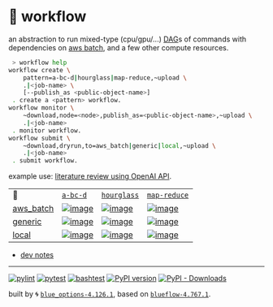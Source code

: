 # 📜 workflow

an abstraction to run mixed-type (cpu/gpu/...) [DAG](https://networkx.org/documentation/stable/reference/classes/digraph.html)s of commands with dependencies on [aws batch](https://aws.amazon.com/batch/), and a few other compute resources.

```bash
 > workflow help
workflow create \
	pattern=a-bc-d|hourglass|map-reduce,~upload \
	.|<job-name> \
	[--publish_as <public-object-name>]
 . create a <pattern> workflow.
workflow monitor \
	~download,node=<node>,publish_as=<public-object-name>,~upload \
	.|<job-name>
 . monitor workflow.
workflow submit \
	~download,dryrun,to=aws_batch|generic|local,~upload \
	.|<job-name>
 . submit workflow.
```

example use: [literature review using OpenAI API](https://github.com/kamangir/openai-commands/tree/main/openai_commands/literature_review).

|   |   |   |   |
| --- | --- | --- | --- |
| 📜 | [`a-bc-d`](./patterns/a-bc-d.dot) | [`hourglass`](./patterns/hourglass.dot) | [`map-reduce`](./patterns/map-reduce.dot) |
| [aws_batch](./runners/aws_batch.py) | [![image](https://kamangir-public.s3.ca-central-1.amazonaws.com/aws_batch-a-bc-d/workflow.gif?raw=true&random=QfvtYl6r9yr78q83)](https://kamangir-public.s3.ca-central-1.amazonaws.com/aws_batch-a-bc-d/workflow.gif?raw=true&random=QfvtYl6r9yr78q83) | [![image](https://kamangir-public.s3.ca-central-1.amazonaws.com/aws_batch-hourglass/workflow.gif?raw=true&random=O5a3Ii8FkRX7pRfS)](https://kamangir-public.s3.ca-central-1.amazonaws.com/aws_batch-hourglass/workflow.gif?raw=true&random=O5a3Ii8FkRX7pRfS) | [![image](https://kamangir-public.s3.ca-central-1.amazonaws.com/aws_batch-map-reduce/workflow.gif?raw=true&random=vlDRUN9F3po3ON93)](https://kamangir-public.s3.ca-central-1.amazonaws.com/aws_batch-map-reduce/workflow.gif?raw=true&random=vlDRUN9F3po3ON93) |
| [generic](./runners/generic.py) | [![image](https://kamangir-public.s3.ca-central-1.amazonaws.com/generic-a-bc-d/workflow.gif?raw=true&random=T3E3RU6Nr23VfZn3)](https://kamangir-public.s3.ca-central-1.amazonaws.com/generic-a-bc-d/workflow.gif?raw=true&random=T3E3RU6Nr23VfZn3) | [![image](https://kamangir-public.s3.ca-central-1.amazonaws.com/generic-hourglass/workflow.gif?raw=true&random=PBJMbPSaMDN0F3uh)](https://kamangir-public.s3.ca-central-1.amazonaws.com/generic-hourglass/workflow.gif?raw=true&random=PBJMbPSaMDN0F3uh) | [![image](https://kamangir-public.s3.ca-central-1.amazonaws.com/generic-map-reduce/workflow.gif?raw=true&random=I8l944ErM2Q3LuG2)](https://kamangir-public.s3.ca-central-1.amazonaws.com/generic-map-reduce/workflow.gif?raw=true&random=I8l944ErM2Q3LuG2) |
| [local](./runners/local.py) | [![image](https://kamangir-public.s3.ca-central-1.amazonaws.com/local-a-bc-d/workflow.gif?raw=true&random=nBezWbO5eril9WqY)](https://kamangir-public.s3.ca-central-1.amazonaws.com/local-a-bc-d/workflow.gif?raw=true&random=nBezWbO5eril9WqY) | [![image](https://kamangir-public.s3.ca-central-1.amazonaws.com/local-hourglass/workflow.gif?raw=true&random=Qj8P9BG5SjyiM7Sm)](https://kamangir-public.s3.ca-central-1.amazonaws.com/local-hourglass/workflow.gif?raw=true&random=Qj8P9BG5SjyiM7Sm) | [![image](https://kamangir-public.s3.ca-central-1.amazonaws.com/local-map-reduce/workflow.gif?raw=true&random=pvQmrQqjese8rYi9)](https://kamangir-public.s3.ca-central-1.amazonaws.com/local-map-reduce/workflow.gif?raw=true&random=pvQmrQqjese8rYi9) |

- [dev notes](https://arash-kamangir.medium.com/%EF%B8%8F-openai-experiments-54-e49117dc69ef)

---


[![pylint](https://github.com/kamangir/notebooks-and-scripts/actions/workflows/pylint.yml/badge.svg)](https://github.com/kamangir/notebooks-and-scripts/actions/workflows/pylint.yml) [![pytest](https://github.com/kamangir/notebooks-and-scripts/actions/workflows/pytest.yml/badge.svg)](https://github.com/kamangir/notebooks-and-scripts/actions/workflows/pytest.yml) [![bashtest](https://github.com/kamangir/notebooks-and-scripts/actions/workflows/bashtest.yml/badge.svg)](https://github.com/kamangir/notebooks-and-scripts/actions/workflows/bashtest.yml) [![PyPI version](https://img.shields.io/pypi/v/notebooks-and-scripts.svg)](https://pypi.org/project/notebooks-and-scripts/) [![PyPI - Downloads](https://img.shields.io/pypi/dd/notebooks-and-scripts)](https://pypistats.org/packages/notebooks-and-scripts)

built by 🌀 [`blue_options-4.126.1`](https://github.com/kamangir/awesome-bash-cli), based on [`blueflow-4.767.1`](https://github.com/kamangir/notebooks-and-scripts).
